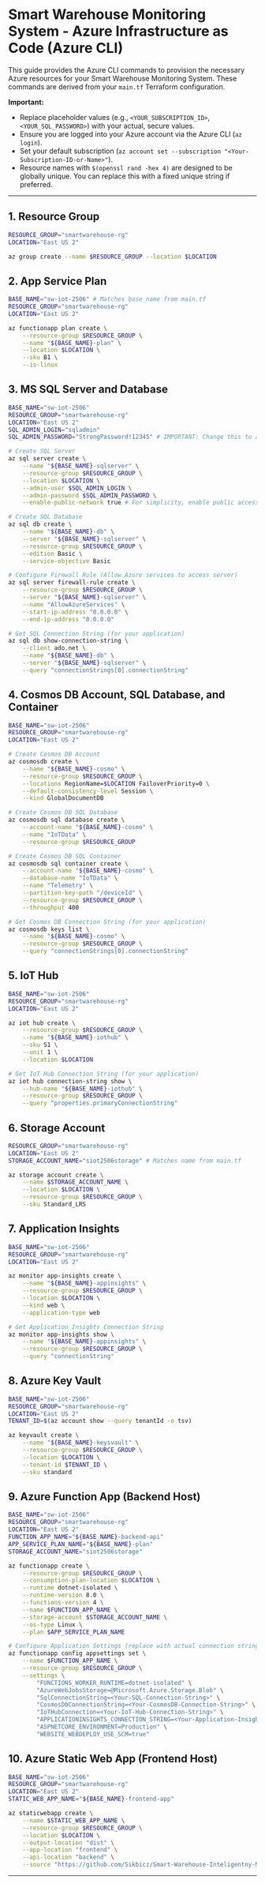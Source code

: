 # Smart Warehouse Monitoring System - Azure Infrastructure as Code (Azure CLI)

This guide provides the Azure CLI commands to provision the necessary Azure resources for your Smart Warehouse Monitoring System. These commands are derived from your `main.tf` Terraform configuration.

**Important:**
*   Replace placeholder values (e.g., `<YOUR_SUBSCRIPTION_ID>`, `<YOUR_SQL_PASSWORD>`) with your actual, secure values.
*   Ensure you are logged into your Azure account via the Azure CLI (`az login`).
*   Set your default subscription (`az account set --subscription "<Your-Subscription-ID-or-Name>"`).
*   Resource names with `$(openssl rand -hex 4)` are designed to be globally unique. You can replace this with a fixed unique string if preferred.

---

## 1. Resource Group

```bash
RESOURCE_GROUP="smartwarehouse-rg"
LOCATION="East US 2"

az group create --name $RESOURCE_GROUP --location $LOCATION
```

## 2. App Service Plan

```bash
BASE_NAME="sw-iot-2506" # Matches base_name from main.tf
RESOURCE_GROUP="smartwarehouse-rg"
LOCATION="East US 2"

az functionapp plan create \
    --resource-group $RESOURCE_GROUP \
    --name "${BASE_NAME}-plan" \
    --location $LOCATION \
    --sku B1 \
    --is-linux
```

## 3. MS SQL Server and Database

```bash
BASE_NAME="sw-iot-2506"
RESOURCE_GROUP="smartwarehouse-rg"
LOCATION="East US 2"
SQL_ADMIN_LOGIN="sqladmin"
SQL_ADMIN_PASSWORD="StrongPassword!12345" # IMPORTANT: Change this to a secure password!

# Create SQL Server
az sql server create \
    --name "${BASE_NAME}-sqlserver" \
    --resource-group $RESOURCE_GROUP \
    --location $LOCATION \
    --admin-user $SQL_ADMIN_LOGIN \
    --admin-password $SQL_ADMIN_PASSWORD \
    --enable-public-network true # For simplicity, enable public access. Restrict in production!

# Create SQL Database
az sql db create \
    --name "${BASE_NAME}-db" \
    --server "${BASE_NAME}-sqlserver" \
    --resource-group $RESOURCE_GROUP \
    --edition Basic \
    --service-objective Basic

# Configure Firewall Rule (Allow Azure services to access server)
az sql server firewall-rule create \
    --resource-group $RESOURCE_GROUP \
    --server "${BASE_NAME}-sqlserver" \
    --name "AllowAzureServices" \
    --start-ip-address "0.0.0.0" \
    --end-ip-address "0.0.0.0"

# Get SQL Connection String (for your application)
az sql db show-connection-string \
    --client ado.net \
    --name "${BASE_NAME}-db" \
    --server "${BASE_NAME}-sqlserver" \
    --query "connectionStrings[0].connectionString"
```

## 4. Cosmos DB Account, SQL Database, and Container

```bash
BASE_NAME="sw-iot-2506"
RESOURCE_GROUP="smartwarehouse-rg"
LOCATION="East US 2"

# Create Cosmos DB Account
az cosmosdb create \
    --name "${BASE_NAME}-cosmo" \
    --resource-group $RESOURCE_GROUP \
    --locations RegionName=$LOCATION FailoverPriority=0 \
    --default-consistency-level Session \
    --kind GlobalDocumentDB

# Create Cosmos DB SQL Database
az cosmosdb sql database create \
    --account-name "${BASE_NAME}-cosmo" \
    --name "IoTData" \
    --resource-group $RESOURCE_GROUP

# Create Cosmos DB SQL Container
az cosmosdb sql container create \
    --account-name "${BASE_NAME}-cosmo" \
    --database-name "IoTData" \
    --name "Telemetry" \
    --partition-key-path "/deviceId" \
    --resource-group $RESOURCE_GROUP \
    --throughput 400

# Get Cosmos DB Connection String (for your application)
az cosmosdb keys list \
    --name "${BASE_NAME}-cosmo" \
    --resource-group $RESOURCE_GROUP \
    --query "connectionStrings[0].connectionString"
```

## 5. IoT Hub

```bash
BASE_NAME="sw-iot-2506"
RESOURCE_GROUP="smartwarehouse-rg"
LOCATION="East US 2"

az iot hub create \
    --resource-group $RESOURCE_GROUP \
    --name "${BASE_NAME}-iothub" \
    --sku S1 \
    --unit 1 \
    --location $LOCATION

# Get IoT Hub Connection String (for your application)
az iot hub connection-string show \
    --hub-name "${BASE_NAME}-iothub" \
    --resource-group $RESOURCE_GROUP \
    --query "properties.primaryConnectionString"
```

## 6. Storage Account

```bash
RESOURCE_GROUP="smartwarehouse-rg"
LOCATION="East US 2"
STORAGE_ACCOUNT_NAME="siot2506storage" # Matches name from main.tf

az storage account create \
    --name $STORAGE_ACCOUNT_NAME \
    --location $LOCATION \
    --resource-group $RESOURCE_GROUP \
    --sku Standard_LRS
```

## 7. Application Insights

```bash
BASE_NAME="sw-iot-2506"
RESOURCE_GROUP="smartwarehouse-rg"
LOCATION="East US 2"

az monitor app-insights create \
    --name "${BASE_NAME}-appinsights" \
    --resource-group $RESOURCE_GROUP \
    --location $LOCATION \
    --kind web \
    --application-type web

# Get Application Insights Connection String
az monitor app-insights show \
    --name "${BASE_NAME}-appinsights" \
    --resource-group $RESOURCE_GROUP \
    --query "connectionString"
```

## 8. Azure Key Vault

```bash
BASE_NAME="sw-iot-2506"
RESOURCE_GROUP="smartwarehouse-rg"
LOCATION="East US 2"
TENANT_ID=$(az account show --query tenantId -o tsv)

az keyvault create \
    --name "${BASE_NAME}-keysvault" \
    --resource-group $RESOURCE_GROUP \
    --location $LOCATION \
    --tenant-id $TENANT_ID \
    --sku standard
```

## 9. Azure Function App (Backend Host)

```bash
BASE_NAME="sw-iot-2506"
RESOURCE_GROUP="smartwarehouse-rg"
LOCATION="East US 2"
FUNCTION_APP_NAME="${BASE_NAME}-backend-api"
APP_SERVICE_PLAN_NAME="${BASE_NAME}-plan"
STORAGE_ACCOUNT_NAME="siot2506storage"

az functionapp create \
    --resource-group $RESOURCE_GROUP \
    --consumption-plan-location $LOCATION \
    --runtime dotnet-isolated \
    --runtime-version 8.0 \
    --functions-version 4 \
    --name $FUNCTION_APP_NAME \
    --storage-account $STORAGE_ACCOUNT_NAME \
    --os-type Linux \
    --plan $APP_SERVICE_PLAN_NAME

# Configure Application Settings (replace with actual connection strings)
az functionapp config appsettings set \
    --name $FUNCTION_APP_NAME \
    --resource-group $RESOURCE_GROUP \
    --settings \
        "FUNCTIONS_WORKER_RUNTIME=dotnet-isolated" \
        "AzureWebJobsStorage=@Microsoft.Azure.Storage.Blob" \
        "SqlConnectionString=<Your-SQL-Connection-String>" \
        "CosmosDbConnectionString=<Your-CosmosDB-Connection-String>" \
        "IoTHubConnection=<Your-IoT-Hub-Connection-String>" \
        "APPLICATIONINSIGHTS_CONNECTION_STRING=<Your-Application-Insights-Connection-String>" \
        "ASPNETCORE_ENVIRONMENT=Production" \
        "WEBSITE_WEBDEPLOY_USE_SCM=true"
```

## 10. Azure Static Web App (Frontend Host)

```bash
BASE_NAME="sw-iot-2506"
RESOURCE_GROUP="smartwarehouse-rg"
LOCATION="East US 2"
STATIC_WEB_APP_NAME="${BASE_NAME}-frontend-app"

az staticwebapp create \
    --name $STATIC_WEB_APP_NAME \
    --resource-group $RESOURCE_GROUP \
    --location $LOCATION \
    --output-location "dist" \
    --app-location "frontend" \
    --api-location "backend" \
    --source "https://github.com/Sikbicz/Smart-Warehouse-Inteligentny-Magazyn-IoT" # This will be updated by GitHub Actions
```

---
